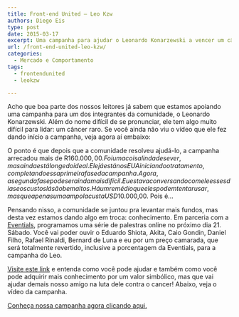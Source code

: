 ```yaml
---
title: Front-end United – Leo Kzw
authors: Diego Eis
type: post
date: 2015-03-17
excerpt: Uma campanha para ajudar o Leonardo Konarzewski a vencer um câncer raro.
url: /front-end-united-leo-kzw/
categories:
  - Mercado e Comportamento
tags:
  - frontendunited
  - leokzw

---
```

Acho que boa parte dos nossos leitores já sabem que estamos apoiando uma campanha para um dos integrantes da comunidade, o Leonardo Konarzewski. Além do nome difícil de se pronunciar, ele tem algo muito difícil para lidar: um câncer raro. Se você ainda não viu o vídeo que ele fez dando início a campanha, veja agora aí embaixo:



O ponto é que depois que a comunidade resolveu ajudá-lo, a campanha arrecadou mais de R$160.000,00. Foi uma coisa linda de se ver, mas ainda está longe do ideal. Ele já está nos EUA iniciando o tratamento, completando essa primeira fase da campanha. Agora, a segunda fase pode ser ainda mais difícil. Eu estava conversando com ele esses dias e os custos lá são bem altos. Há um remédio que eles podem tentar usar, mas que apenas uma ampola custa USD$10.000,00. Pois é&#8230;

Pensando nisso, a comunidade se juntou pra levantar mais fundos, mas desta vez estamos dando algo em troca: conhecimento. Em parceria com a [Eventials][1], programamos uma série de palestras online no próximo dia 21. Sábado. Você vai poder ouvir o Eduardo Shiota, Akita, Caio Gondin, Daniel Filho, Rafael Rinaldi, Bernard de Luna e eu por um preço camarada, que será totalmente revertido, inclusive a porcentagem da Eventials, para a campanha do Leo.

[Visite este link][2] e entenda como você pode ajudar e também como você pode adquirir mais conhecimento por um valor simbólico, mas que vai ajudar demais nosso amigo na luta dele contra o cancer! Abaixo, veja o vídeo da campanha.



[Conheça nossa campanha agora clicando aqui.][2]

 [1]: http://eventials.com/
 [2]: http://bit.ly/frontendunited-leokzw